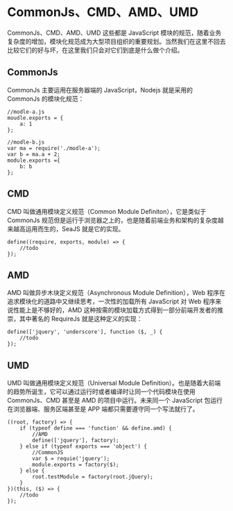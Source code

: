 # CommonJs、CMD、AMD、UMD
CommonJs、CMD、AMD、UMD 这些都是 JavaScript 模块的规范，随着业务复杂度的增加，模块化规范成为大型项目组织的重要规划。当然我们在这里不回去比较它们的好与坏，在这里我们只会对它们到底是什么做个介绍。

## CommonJs
CommonJs 主要运用在服务器端的 JavaScript，Nodejs 就是采用的 CommonJs 的模块化规范：

```
//modle-a.js
moudle.exports = {
    a: 1
};

//modle-b.js
var ma = require('./modle-a');
var b = ma.a + 2;
module.exports ={
    b: b
};
```

## CMD
CMD 叫做通用模块定义规范（Common Module Definiton），它是类似于 CommonJs 规范但是运行于浏览器之上的，也是随着前端业务和架构的复杂度越来越高运用而生的，SeaJS 就是它的实现。

```
define((require, exports, module) => {
    //todo
});
```

## AMD
AMD 叫做异步木块定义规范（Asynchronous Module Definition），Web 程序在追求模块化的道路中又继续思考，一次性的加载所有 JavaScript 对 Web 程序来说性能上是不够好的，AMD 这种按需的模块加载方式得到一部分前端开发者的推崇，其中著名的 RequireJs 就是这种定义的实现：

```
define(['jquery', 'underscore'], function ($, _) {
    //todo
});
```

## UMD
UMD 叫做通用模块定义规范（Universal Module Definition）。也是随着大前端的趋势所诞生，它可以通过运行时或者编译时让同一个代码模块在使用 CommonJs、CMD 甚至是 AMD 的项目中运行。未来同一个 JavaScript 包运行在浏览器端、服务区端甚至是 APP 端都只需要遵守同一个写法就行了。

```
((root, factory) => {
    if (typeof define === 'function' && define.amd) {
        //AMD
        define(['jquery'], factory);
    } else if (typeof exports === 'object') {
        //CommonJS
        var $ = requie('jquery');
        module.exports = factory($);
    } else {
        root.testModule = factory(root.jQuery);
    }
})(this, ($) => {
    //todo
});
```